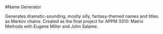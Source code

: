 #Name Generator

Generates dramatic-sounding, mostly silly, fantasy-themed names and titles as Markov chains. Created as the final project for APPM 3310: Matrix Methods with Eugene Miller and John Salame.
